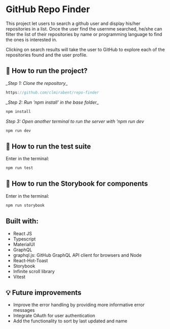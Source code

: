 # GitHub Repo Finder

This project let users to search a github user and display his/her repositories in a list. Once the user find the usernme searched, he/she can filter the list of their repositories by name or programming language to find the ones is interested in. 

Clicking on search results will take the user to GitHub to explore each of the repositories found and the user profile.


## 🚀 How to run the project?

*_Step 1: Clone the repository*_

```js
https://github.com/clmirabent/repo-finder
```

*_Step 2: Run 'npm install' in the base folder*_

```js
npm install
```
*_Step 3: Open another terminal to run the server with 'npm run dev_*

```js
npm run dev
```


## 🔖 How to run the test suite

Enter in  the terminal:

```js
npm run test
```
## 🔖 How to run the Storybook for components

Enter in  the terminal:
```js
npm run storybook
```

## Built with:

- React JS 
- Typescript
- MaterialUI
- GraphQL
- graphql.js: GitHub GraphQL API client for browsers and Node
- React-Hot-Toast
- Storybook
- Infinite scroll library
- Vitest

## 💡 Future improvements

- Improve the error handling by providing more informative error messages
- Integrate OAuth for user authentication 
- Add the functionality to sort by last updated and name